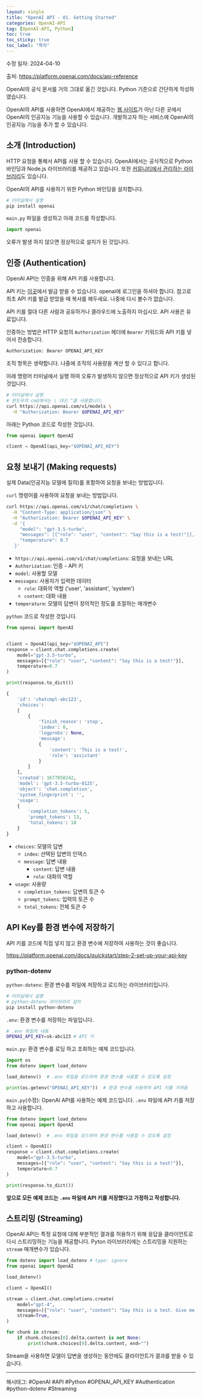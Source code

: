 ```yaml
---
layout: single
title: "OpenAI API - 01. Getting Started" 
categories: OpenAI-API
tag: [OpenAI-API, Python]
toc: true
toc_sticky: true
toc_label: "목차"
---
```


수정 일자: 2024-04-10

출처: <https://platform.openai.com/docs/api-reference>

OpenAI의 공식 문서를 거의 그대로 옮긴 것입니다. Python 기준으로 간단하게 작성하였습니다.

OpenAI의 API를 사용하면 OpenAI에서 제공하는 [웹 사이트](https://chat.openai.com)가 아닌 다른 곳에서 OpenAI의 인공지능 기능을 사용할 수 있습니다. 개발하고자 하는 서비스에 OpenAI의 인공지능 기능을 추가 할 수 있습니다.

## 소개 (Introduction)

HTTP 요청을 통해서 API를 사용 할 수 있습니다. OpenAI에서는 공식적으로 Python 바인딩과 Node.js 라이브러리를 제공하고 있습니다. 또한 [커뮤니티에서 관리하는 라이브러리](https://platform.openai.com/docs/libraries/community-libraries)도 있습니다.

OpenAI의 API를 사용하기 위한 Python 바인딩을 설치합니다.

```bash
# 터미널에서 실행
pip install openai
```

`main.py` 파일을 생성하고 아래 코드를 작성합니다.

```python
import openai
```

오류가 발생 하지 않으면 정상적으로 설치가 된 것입니다.

## 인증 (Authentication)

OpenAI API는 인증을 위해 API 키를 사용합니다.

API 키는 [이곳](https://platform.openai.com/account/api-keys)에서 발급 받을 수 있습니다. openai에 로그인을 하셔야 합니다. 참고로 최초 API 키를 발급 받았을 때 복사를 해두세요. 나중에 다시 볼수가 없습니다.

API 키를 절대 다른 사람과 공유하거나 클라우드에 노출하지 마십시오. API 사용은 유료입니다.

인증하는 방법은 HTTP 요청의 `Authorization` 헤더에 `Bearer` 키워드와 API 키를 넣어서 전송합니다.

```python
Authorization: Bearer OPENAI_API_KEY
```

조직 항목은 생략합니다. 나중에 조직의 사용량을 계산 할 수 있다고 합니다.

아래 명령어 터미널에서 실행 하여 오류가 발생하지 않으면 정상적으로 API 키가 생성된 것입니다.

```bash
# 터미널에서 실행
# 윈도우의 cmd에서는 \ 대신 ^를 사용합니다.
curl https://api.openai.com/v1/models \
  -H "Authorization: Bearer $OPENAI_API_KEY"
```

아래는 Python 코드로 작성한 것입니다.

```python
from openai import OpenAI

client = OpenAI(api_key="$OPENAI_API_KEY")
```

## 요청 보내기 (Making requests)

실제 Data(인공지능 모델에 질의)를 포함하여 요청을 보내는 방법입니다.

`curl` 명령어를 사용하여 요청을 보내는 방법입니다.

```bash
curl https://api.openai.com/v1/chat/completions \
  -H "Content-Type: application/json" \
  -H "Authorization: Bearer $OPENAI_API_KEY" \
  -d '{
     "model": "gpt-3.5-turbo",
     "messages": [{"role": "user", "content": "Say this is a test!"}],
     "temperature": 0.7
   }'
```

- `https://api.openai.com/v1/chat/completions`: 요청을 보내는 URL
- `Authorization`: 인증 - API 키
- `model`: 사용할 모델
- `messages`: 사용자가 입력한 데이터
  - `role`: 대화의 역할 ('user', 'assistant', 'system')
  - `content`: 대화 내용
- `temperature`: 모델의 답변이 창의적인 정도를 조절하는 매개변수

`python` 코드로 작성한 것입니다.

```python
from openai import OpenAI


client = OpenAI(api_key="$OPENAI_API")
response = client.chat.completions.create(
    model="gpt-3.5-turbo",
    messages=[{"role": "user", "content": "Say this is a test!"}],
    temperature=0.7
)

print(response.to_dict())
```

```python
{
    'id': 'chatcmpl-abc123', 
    'choices': 
    [
        {
            'finish_reason': 'stop', 
            'index': 0, 
            'logprobs': None, 
            'message': 
            {
                'content': 'This is a test!', 
                'role': 'assistant'
            }
        }
    ], 
    'created': 1677858242, 
    'model': 'gpt-3.5-turbo-0125', 
    'object': 'chat.completion', 
    'system_fingerprint': '', 
    'usage': 
    {
        'completion_tokens': 5, 
        'prompt_tokens': 13, 
        'total_tokens': 18
    }
}
```

- `choices`: 모델의 답변
  - `index`: 선택된 답변의 인덱스
  - `message`: 답변 내용
    - `content`: 답변 내용
    - `role`: 대화의 역할
- `usage`: 사용량
  - `completion_tokens`: 답변의 토큰 수
  - `prompt_tokens`: 입력의 토큰 수
  - `total_tokens`: 전체 토큰 수

## API Key를 환경 변수에 저장하기

API 키를 코드에 직접 넣지 않고 환경 변수에 저장하여 사용하는 것이 좋습니다.

<https://platform.openai.com/docs/quickstart/step-2-set-up-your-api-key>

### python-dotenv

`python-dotenv`: 환경 변수를 파일에 저장하고 로드하는 라이브러리입니다.

```bash
# 터미널에서 실행
# python-dotenv 라이브러리 설치
pip install python-dotenv
```

`.env`: 환경 변수를 저장하는 파일입니다.

```bash
# .env 파일의 내용
OPENAI_API_KEY=sk-abc123 # API 키
```

`main.py`: 환경 변수를 로딩 하고 조회하는 예제 코드입니다.

```python
import os
from dotenv import load_dotenv

load_dotenv()  # .env 파일을 로드하여 환경 변수를 사용할 수 있도록 설정

print(os.getenv("OPENAI_API_KEY"))  # 환경 변수를 사용하여 API 키를 가져옴
```

`main.py`(수정): OpenAI API를 사용하는 예제 코드입니다. `.env` 파일에 API 키를 저장하고 사용합니다.

```python
from dotenv import load_dotenv
from openai import OpenAI

load_dotenv()  # .env 파일을 로드하여 환경 변수를 사용할 수 있도록 설정

client = OpenAI()
response = client.chat.completions.create(
    model="gpt-3.5-turbo",
    messages=[{"role": "user", "content": "Say this is a test!"}],
    temperature=0.7
)

print(response.to_dict())
```

**앞으로 모든 예제 코드는 `.env` 파일에 API 키를 저장했다고 가정하고 작성합니다.**

## 스트리밍 (Streaming)

OpenAI API는 특정 요청에 대해 부분적인 결과를 허용하기 위해 응답을 클라이언트로 다시 스트리밍하는 기능을 제공합니다. Pyton 라이브러리에는 스트리밍을 지원하는 `stream` 매개변수가 있습니다.

```python
from dotenv import load_dotenv # type: ignore
from openai import OpenAI

load_dotenv()

client = OpenAI()

stream = client.chat.completions.create(
    model="gpt-4",
    messages=[{"role": "user", "content": "Say this is a test. Give me a long answer"}],
    stream=True,
)

for chunk in stream:
    if chunk.choices[0].delta.content is not None:
        print(chunk.choices[0].delta.content, end="")
```

Stream을 사용하면 모델이 답변을 생성하는 동안에도 클라이언트가 결과를 받을 수 있습니다.

---

해시태그: #OpenAI #API #Python #OPENAI_API_KEY #Authentication #python-dotenv #Streaming
